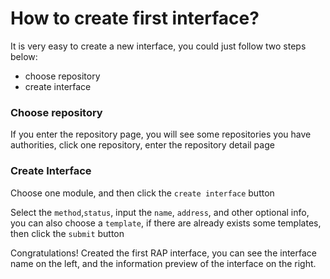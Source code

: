 # How to create first interface?
It is very easy to create a new interface, you could just follow two steps below:

- choose repository
- create interface

### Choose repository

If you enter the repository page, you will see some repositories you have authorities, click one repository, enter the repository detail page

<code src="./component/choose_repository.tsx" inline=true></code>


### Create Interface

Choose one module, and then click the `create interface` button

<code src="./component/click_button.tsx" inline=true></code>

Select the `method`,`status`, input the `name`, `address`, and other optional info, you can also choose a `template`, if there are already exists some templates, then click the `submit` button

<code src="./component/create.tsx" inline=true></code>

Congratulations! Created the first RAP interface, you can see the interface name on the left, and the information preview of the interface on the right.


